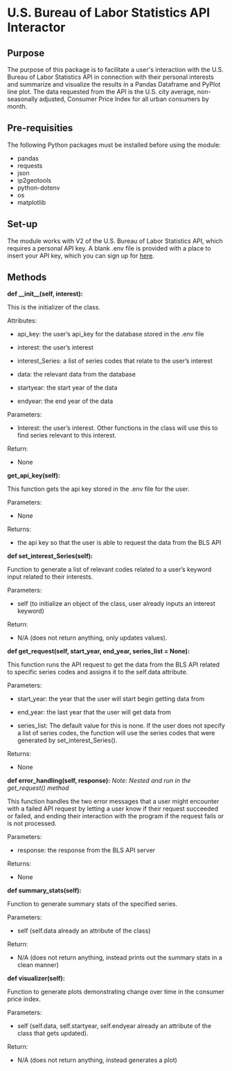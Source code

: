 # U.S. Bureau of Labor Statistics API Interactor
## Purpose
The purpose of this package is to facilitate a user's interaction with the U.S. Bureau of Labor Statistics API in connection with their personal interests and summarize and visualize the results in a Pandas Dataframe and PyPlot line plot. The data requested from the API is the U.S. city average, non-seasonally adjusted, Consumer Price Index for all urban consumers by month.

## Pre-requisities
The following Python packages must be installed before using the module:

- pandas 
- requests
- json
- ip2geotools
- python-dotenv
- os
- matplotlib

## Set-up
The module works with V2 of the U.S. Bureau of Labor Statistics API, which requires a personal API key. A blank .env file is provided with a place to insert your API key, which you can sign up for [here](https://data.bls.gov/registrationEngine/).

## Methods
**def \_\_init\_\_(self, interest):**

This is the initializer of the class.

Attributes:

-   api_key: the user’s api_key for the database stored in the .env file
    
-   interest: the user’s interest
    
-   interest_Series: a list of series codes that relate to the user’s interest
    
-   data: the relevant data from the database
    
-   startyear: the start year of the data
    
-   endyear: the end year of the data
    
Parameters:
-   Interest: the user’s interest. Other functions in the class will use this to find series relevant to this interest.
    

Return: 
- None

**get_api_key(self):**

This function gets the api key stored in the .env file for the user.

Parameters: 
- None

Returns:

-   the api key so that the user is able to request the data from the BLS API

**def set_interest_Series(self):**

Function to generate a list of relevant codes related to a user’s keyword input related to their interests.

Parameters:

-   self (to initialize an object of the class, user already inputs an interest keyword)

Return:

-   N/A (does not return anything, only updates values).

**def get_request(self, start_year, end_year, series_list = None):**

This function runs the API request to get the data from the BLS API related to specific series codes and assigns it to the self.data attribute.

Parameters:
-   start_year: the year that the user will start begin getting data from
    
-   end_year: the last year that the user will get data from
    
-   series_list: The default value for this is none. If the user does not specify a list of series codes, the function will use the series codes that were generated by set_interest_Series().
 
Returns: 
- None

**def error_handling(self, response):**
*Note: Nested and run in the get_request() method*

This function handles the two error messages that a user might encounter with a failed API request by letting a user know if their request succeeded or failed, and ending their interaction with the program if the request fails or is not processed.

Parameters:
-   response: the response from the BLS API server

Returns: 
- None

**def summary_stats(self):**

Function to generate summary stats of the specified series.

Parameters: 
- self (self.data already an attribute of the class)

Return: 
- N/A (does not return anything, instead prints out the summary stats in a clean manner)

**def visualizer(self):**

Function to generate plots demonstrating change over time in the consumer price index.

Parameters: 
- self (self.data, self.startyear, self.endyear already an attribute of the class that gets updated).

Return: 
- N/A (does not return anything, instead generates a plot)

